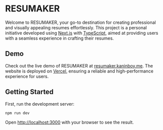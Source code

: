 # RESUMAKER
Welcome to RESUMAKER, your go-to destination for creating professional and visually appealing resumes effortlessly. This project is a personal initiative developed using [Next.js](https://nextjs.org/) with [TypeScript](https://www.typescriptlang.org/), aimed at providing users with a seamless experience in crafting their resumes.

## Demo
Check out the live demo of RESUMAKER at [resumaker.kaninboy.me](http://resumaker.kaninboy.me). The website is deployed on [Vercel](https://vercel.com), ensuring a reliable and high-performance experience for users.

## Getting Started

First, run the development server:

```bash
npm run dev
```
Open [http://localhost:3000](http://localhost:3000) with your browser to see the result.
